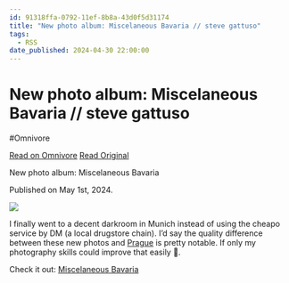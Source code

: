 ```yaml
---
id: 91318ffa-0792-11ef-8b8a-43d0f5d31174
title: "New photo album: Miscelaneous Bavaria // steve gattuso"
tags:
  - RSS
date_published: 2024-04-30 22:00:00
---
```


# New photo album: Miscelaneous Bavaria // steve gattuso
#Omnivore

[Read on Omnivore](https://omnivore.app/me/new-photo-album-miscelaneous-bavaria-steve-gattuso-18f33366ac7)
[Read Original](https://www.stevegattuso.me/2024/05/01/misc-bavaria.html)



 New photo album: Miscelaneous Bavaria

 Published on May 1st, 2024.

![](https:&#x2F;&#x2F;proxy-prod.omnivore-image-cache.app&#x2F;0x0,s2ZGBBwG7SDZKSOhrQK4BTOUj-x2U0gBxZmfQIrkRTwE&#x2F;https:&#x2F;&#x2F;www.stevegattuso.me&#x2F;static&#x2F;photos&#x2F;2024-miscelaneous-bavaria&#x2F;thumbs&#x2F;20240430_105911_9C528F37.jpg)

I finally went to a decent darkroom in Munich instead of using the cheapo service by DM (a local drugstore chain). I’d say the quality difference between these new photos and [Prague](https:&#x2F;&#x2F;www.stevegattuso.me&#x2F;photos&#x2F;2023-04-prague&#x2F;index.html) is pretty notable. If only my photography skills could improve that easily 😬.

Check it out: [Miscelaneous Bavaria](https:&#x2F;&#x2F;www.stevegattuso.me&#x2F;photos&#x2F;2024-miscelaneous-bavaria&#x2F;index.html)